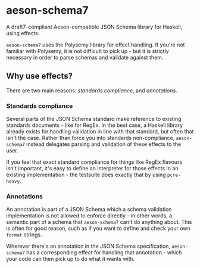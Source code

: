 # aeson-schema7

A draft7-compliant Aeson-compatible JSON Schema library for Haskell, using effects.

`aeson-schema7` uses the Polysemy library for effect handling. If you're not familiar with Polysemy, it is not difficult to pick up - but it is strictly necessary in order to parse schemas and validate against them.

## Why use effects?

There are two main reasons: *standards compliance*, and *annotations*.

### Standards compliance

Several parts of the JSON Schema standard make reference to existing standards documents - like for RegEx. In the best case, a Haskell library already exists for handling validation in line with that standard, but often that isn't the case. Rather than force you into standards non-compliance, `aeson-schema7` instead delegates parsing and validation of these effects to the user.

If you feel that exact standard compliance for things like RegEx flavours isn't important, it's easy to define an interpreter for those effects in an existing implementation - the testsuite does exactly that by using `pcre-heavy`.

### Annotations

An annotation is part of a JSON Schema which a schema validation implementation is not allowed to enforce directly - in other words, a semantic part of a schema that `aeson-schema7` can't do anything about. This is often for good reason, such as if you want to define and check your own `format` strings.

Wherever there's an annotation in the JSON Schema specification, `aeson-schema7` has a corresponding effect for handling that annotation - which your code can then pick up to do what it wants with.
